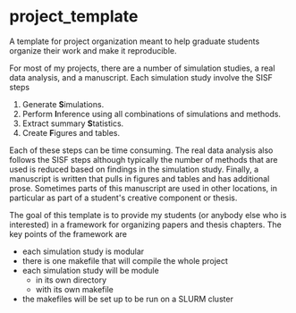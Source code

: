 # project_template

A template for project organization meant to help graduate students organize their work and make it reproducible.

For most of my projects, there are a number of simulation studies, a real data analysis, and a manuscript. 
Each simulation study involve the SISF steps

1. Generate **S**imulations.
1. Perform **I**nference using all combinations of simulations and methods.
1. Extract summary **S**tatistics.
1. Create **F**igures and tables.

Each of these steps can be time consuming. 
The real data analysis also follows the SISF steps although typically the number of methods that are used is reduced based on findings in the simulation study. 
Finally, a manuscript is written that pulls in figures and tables and has additional prose. 
Sometimes parts of this manuscript are used in other locations, in particular as part of a student's creative component or thesis. 

The goal of this template is to provide my students (or anybody else who is interested) in a framework for organizing papers and thesis chapters. The key points of the framework are 

- each simulation study is modular
- there is one makefile that will compile the whole project
- each simulation study will be module
  - in its own directory
  - with its own makefile
- the makefiles will be set up to be run on a SLURM cluster


